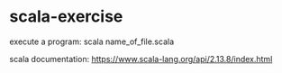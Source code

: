 # scala-exercise

execute a program:
    scala name_of_file.scala

scala documentation:
https://www.scala-lang.org/api/2.13.8/index.html